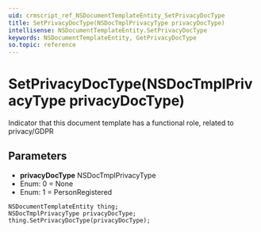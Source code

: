 ```yaml
---
uid: crmscript_ref_NSDocumentTemplateEntity_SetPrivacyDocType
title: SetPrivacyDocType(NSDocTmplPrivacyType privacyDocType)
intellisense: NSDocumentTemplateEntity.SetPrivacyDocType
keywords: NSDocumentTemplateEntity, GetPrivacyDocType
so.topic: reference
---
```


# SetPrivacyDocType(NSDocTmplPrivacyType privacyDocType)

Indicator that this document template has a functional role, related to privacy/GDPR

## Parameters

* **privacyDocType** NSDocTmplPrivacyType
* Enum: 0 = None
* Enum: 1 = PersonRegistered

```crmscript
NSDocumentTemplateEntity thing;
NSDocTmplPrivacyType privacyDocType;
thing.SetPrivacyDocType(privacyDocType);
```


